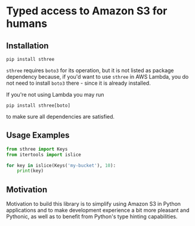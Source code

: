 # Typed access to Amazon S3 for humans

## Installation

```shell script
pip install sthree
```

`sthree` requires `boto3` for its operation, but it is not listed as package dependency because, if you'd want to use `sthree` in AWS Lambda, you do not need to install `boto3` there - since it is already installed.

If you're not using Lambda you may run

```shell script
pip install sthree[boto]
```

to make sure all dependencies are satisfied.

## Usage Examples

```python
from sthree import Keys
from itertools import islice    

for key in islice(Keys('my-bucket'), 10):
    print(key)

```

## Motivation

Motivation to build this library is to simplify using Amazon S3 in Python applications and to make development experience a bit more pleasant and Pythonic, as well as to benefit from Python's type hinting capabilities.   
